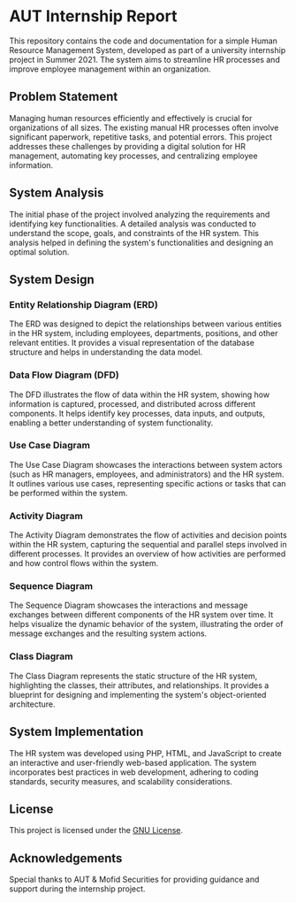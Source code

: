 # AUT Internship Report

This repository contains the code and documentation for a simple Human Resource Management System, developed as part of a university internship project in Summer 2021. The system aims to streamline HR processes and improve employee management within an organization.

## Problem Statement

Managing human resources efficiently and effectively is crucial for organizations of all sizes. The existing manual HR processes often involve significant paperwork, repetitive tasks, and potential errors. This project addresses these challenges by providing a digital solution for HR management, automating key processes, and centralizing employee information.

## System Analysis

The initial phase of the project involved analyzing the requirements and identifying key functionalities. A detailed analysis was conducted to understand the scope, goals, and constraints of the HR system. This analysis helped in defining the system's functionalities and designing an optimal solution.

## System Design

### Entity Relationship Diagram (ERD)

The ERD was designed to depict the relationships between various entities in the HR system, including employees, departments, positions, and other relevant entities. It provides a visual representation of the database structure and helps in understanding the data model.

### Data Flow Diagram (DFD)

The DFD illustrates the flow of data within the HR system, showing how information is captured, processed, and distributed across different components. It helps identify key processes, data inputs, and outputs, enabling a better understanding of system functionality.

### Use Case Diagram

The Use Case Diagram showcases the interactions between system actors (such as HR managers, employees, and administrators) and the HR system. It outlines various use cases, representing specific actions or tasks that can be performed within the system.

### Activity Diagram

The Activity Diagram demonstrates the flow of activities and decision points within the HR system, capturing the sequential and parallel steps involved in different processes. It provides an overview of how activities are performed and how control flows within the system.

### Sequence Diagram

The Sequence Diagram showcases the interactions and message exchanges between different components of the HR system over time. It helps visualize the dynamic behavior of the system, illustrating the order of message exchanges and the resulting system actions.

### Class Diagram

The Class Diagram represents the static structure of the HR system, highlighting the classes, their attributes, and relationships. It provides a blueprint for designing and implementing the system's object-oriented architecture.

## System Implementation

The HR system was developed using PHP, HTML, and JavaScript to create an interactive and user-friendly web-based application. The system incorporates best practices in web development, adhering to coding standards, security measures, and scalability considerations.


## License

This project is licensed under the [GNU License](LICENSE).

## Acknowledgements

Special thanks to AUT & Mofid Securities for providing guidance and support during the internship project.
